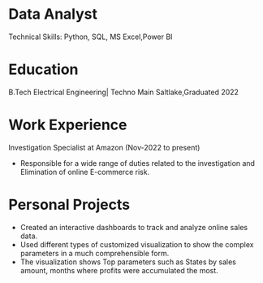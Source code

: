 # Data Analyst
Technical Skills: Python, SQL, MS Excel,Power BI
# Education
B.Tech Electrical Engineering| Techno Main Saltlake,Graduated 2022
# Work Experience
Investigation Specialist at Amazon (Nov-2022 to present)
* Responsible for a wide range of duties related to the investigation and Elimination of online E-commerce risk.
  
# Personal Projects

* Created an interactive dashboards to track and analyze online sales data.
* Used different types of customized visualization to show the complex parameters in a much comprehensible form.
* The visualization shows Top parameters such as States by sales amount, months where profits were accumulated the most.

